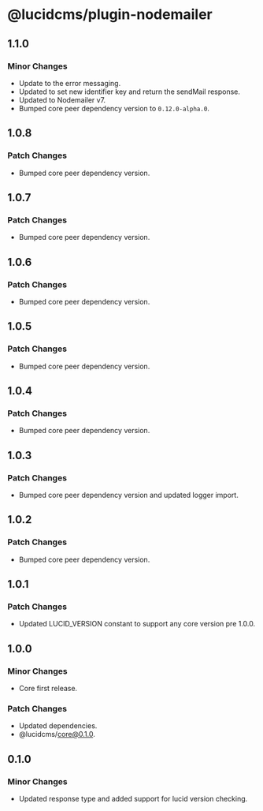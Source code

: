 # @lucidcms/plugin-nodemailer

## 1.1.0

### Minor Changes

- Update to the error messaging.
- Updated to set new identifier key and return the sendMail response.
- Updated to Nodemailer v7.
- Bumped core peer dependency version to `0.12.0-alpha.0`.

## 1.0.8

### Patch Changes

- Bumped core peer dependency version.

## 1.0.7

### Patch Changes

- Bumped core peer dependency version.

## 1.0.6

### Patch Changes

- Bumped core peer dependency version.

## 1.0.5

### Patch Changes

- Bumped core peer dependency version.

## 1.0.4

### Patch Changes

- Bumped core peer dependency version.

## 1.0.3

### Patch Changes

- Bumped core peer dependency version and updated logger import.

## 1.0.2

### Patch Changes

- Bumped core peer dependency version.

## 1.0.1

### Patch Changes

- Updated LUCID_VERSION constant to support any core version pre 1.0.0.

## 1.0.0

### Minor Changes

- Core first release.

### Patch Changes

- Updated dependencies.
- @lucidcms/core@0.1.0.

## 0.1.0

### Minor Changes

- Updated response type and added support for lucid version checking.
